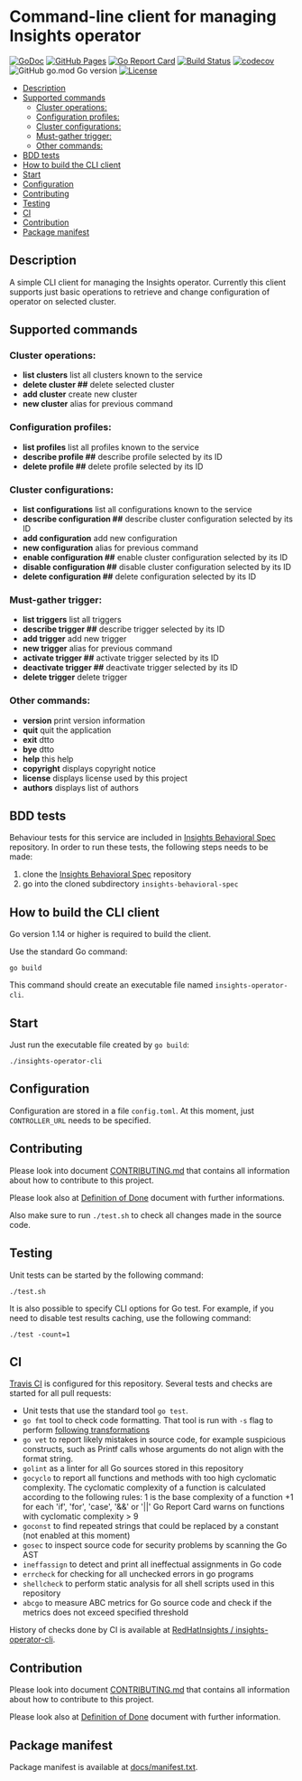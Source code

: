 # Command-line client for managing Insights operator

[![GoDoc](https://godoc.org/github.com/RedHatInsights/insights-operator-cli?status.svg)](https://godoc.org/github.com/RedHatInsights/insights-operator-cli)
[![GitHub Pages](https://img.shields.io/badge/%20-GitHub%20Pages-informational)](https://redhatinsights.github.io/insights-operator-cli/)
[![Go Report Card](https://goreportcard.com/badge/github.com/RedHatInsights/insights-operator-cli)](https://goreportcard.com/report/github.com/RedHatInsights/insights-operator-cli)
[![Build Status](https://travis-ci.org/RedHatInsights/insights-operator-cli.svg?branch=master)](https://travis-ci.org/RedHatInsights/insights-operator-cli)
[![codecov](https://codecov.io/gh/RedHatInsights/insights-operator-cli/branch/master/graph/badge.svg)](https://codecov.io/gh/RedHatInsights/insights-operator-cli)
![GitHub go.mod Go version](https://img.shields.io/github/go-mod/go-version/RedHatInsights/insights-operator-cli)
[![License](https://img.shields.io/badge/license-Apache-blue)](https://github.com/RedHatInsights/insights-operator-cli/blob/master/LICENSE)

<!-- vim-markdown-toc GFM -->

* [Description](#description)
* [Supported commands](#supported-commands)
    * [Cluster operations:](#cluster-operations)
    * [Configuration profiles:](#configuration-profiles)
    * [Cluster configurations:](#cluster-configurations)
    * [Must-gather trigger:](#must-gather-trigger)
    * [Other commands:](#other-commands)
* [BDD tests](#bdd-tests)
* [How to build the CLI client](#how-to-build-the-cli-client)
* [Start](#start)
* [Configuration](#configuration)
* [Contributing](#contributing)
* [Testing](#testing)
* [CI](#ci)
* [Contribution](#contribution)
* [Package manifest](#package-manifest)

<!-- vim-markdown-toc -->

## Description

A simple CLI client for managing the Insights operator. Currently this client supports just basic operations to retrieve and change configuration of operator on selected cluster.

## Supported commands

### Cluster operations:
* **list clusters** list all clusters known to the service
* **delete cluster ##**         delete selected cluster
* **add cluster**               create new cluster
* **new cluster**               alias for previous command

### Configuration profiles:
* **list profiles**             list all profiles known to the service
* **describe profile ##**       describe profile selected by its ID
* **delete profile ##**         delete profile selected by its ID

### Cluster configurations:
* **list configurations**       list all configurations known to the service
* **describe configuration ##** describe cluster configuration selected by its ID
* **add configuration**         add new configuration
* **new configuration**         alias for previous command
* **enable configuration ##**   enable cluster configuration selected by its ID
* **disable configuration ##**  disable cluster configuration selected by its ID
* **delete configuration ##**   delete configuration selected by its ID

### Must-gather trigger:       
* **list triggers**             list all triggers
* **describe trigger ##**       describe trigger selected by its ID
* **add trigger**               add new trigger
* **new trigger**               alias for previous command
* **activate trigger ##**       activate trigger selected by its ID
* **deactivate trigger ##**     deactivate trigger selected by its ID
* **delete trigger**            delete trigger

### Other commands:
* **version**                   print version information
* **quit**                      quit the application
* **exit**                      dtto
* **bye**                       dtto
* **help**                      this help
* **copyright**                 displays copyright notice
* **license**                   displays license used by this project
* **authors**                   displays list of authors


## BDD tests

Behaviour tests for this service are included in [Insights Behavioral
Spec](https://github.com/RedHatInsights/insights-behavioral-spec) repository.
In order to run these tests, the following steps needs to be made:

1. clone the [Insights Behavioral Spec](https://github.com/RedHatInsights/insights-behavioral-spec) repository
1. go into the cloned subdirectory `insights-behavioral-spec`



## How to build the CLI client

Go version 1.14 or higher is required to build the client.

Use the standard Go command:

```
go build
```

This command should create an executable file named `insights-operator-cli`.

## Start

Just run the executable file created by `go build`:

```
./insights-operator-cli
```

## Configuration

Configuration are stored in a file `config.toml`.
At this moment, just `CONTROLLER_URL` needs to be specified.

## Contributing

Please look into document [CONTRIBUTING.md](CONTRIBUTING.md) that contains all information about how to contribute to this project.

Please look also at [Definition of Done](DoD.md) document with further informations.

Also make sure to run `./test.sh` to check all changes made in the source code.

## Testing

Unit tests can be started by the following command:

```
./test.sh
```

It is also possible to specify CLI options for Go test. For example, if you need to disable test results caching, use the following command:

```
./test -count=1
```

## CI

[Travis CI](https://travis-ci.com/) is configured for this repository. Several tests and checks are started for all pull requests:

* Unit tests that use the standard tool `go test`.
* `go fmt` tool to check code formatting. That tool is run with `-s` flag to perform [following transformations](https://golang.org/cmd/gofmt/#hdr-The_simplify_command)
* `go vet` to report likely mistakes in source code, for example suspicious constructs, such as Printf calls whose arguments do not align with the format string.
* `golint` as a linter for all Go sources stored in this repository
* `gocyclo` to report all functions and methods with too high cyclomatic complexity. The cyclomatic complexity of a function is calculated according to the following rules: 1 is the base complexity of a function +1 for each 'if', 'for', 'case', '&&' or '||' Go Report Card warns on functions with cyclomatic complexity > 9
* `goconst` to find repeated strings that could be replaced by a constant (not enabled at this moment)
* `gosec` to inspect source code for security problems by scanning the Go AST
* `ineffassign` to detect and print all ineffectual assignments in Go code
* `errcheck` for checking for all unchecked errors in go programs
* `shellcheck` to perform static analysis for all shell scripts used in this repository
* `abcgo` to measure ABC metrics for Go source code and check if the metrics does not exceed specified threshold

History of checks done by CI is available at [RedHatInsights / insights-operator-cli](https://travis-ci.org/RedHatInsights/insights-operator-cli).

## Contribution

Please look into document [CONTRIBUTING.md](CONTRIBUTING.md) that contains all information about how to contribute to this project.

Please look also at [Definition of Done](DoD.md) document with further information.

## Package manifest

Package manifest is available at [docs/manifest.txt](docs/manifest.txt).

